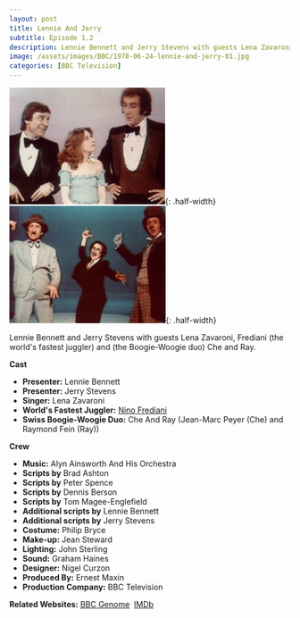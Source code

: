 ```yaml
---
layout: post
title: Lennie And Jerry
subtitle: Episode 1.2
description: Lennie Bennett and Jerry Stevens with guests Lena Zavaroni, Frediani (the world's fastest juggler) and (the Boogie-Woogie duo) Che and Ray.
image: /assets/images/BBC/1978-06-24-lennie-and-jerry-01.jpg
categories: [BBC Television]
---
```



![From left to right: Jerry Stevens, Lena Zavaroni, Lennie Bennett](/assets/images/BBC/1978-06-24-lennie-and-jerry-01.jpg "From left to right: Jerry Stevens, Lena Zavaroni, Lennie Bennett"){: .half-width}
![Lena performs as Groucho Marx](/assets/images/BBC/1978-06-24-lennie-and-jerry-02.jpg "Lena performs as Groucho Marx"){: .half-width}

Lennie Bennett and Jerry Stevens with guests Lena Zavaroni, Frediani (the world's fastest juggler) and (the Boogie-Woogie duo) Che and Ray.

**Cast**
* **Presenter:** Lennie Bennett
* **Presenter:** Jerry Stevens
* **Singer:** Lena Zavaroni
* **World's Fastest Juggler:** <a href="http://www.gotofirstclass.com/talentroster.talent_8079C83BFECD7552CCC23E36366E38D8.htm">Nino Frediani</a>
* **Swiss Boogie-Woogie Duo:** Che And Ray (Jean-Marc Peyer (Che) and Raymond Fein (Ray))

**Crew**
* **Music:** Alyn Ainsworth And His Orchestra
* **Scripts by** Brad Ashton
* **Scripts by** Peter Spence
* **Scripts by** Dennis Berson
* **Scripts by** Tom Magee-Englefield
* **Additional scripts by** Lennie Bennett
* **Additional scripts by** Jerry Stevens
* **Costume:** Philip Bryce
* **Make-up:** Jean Steward
* **Lighting:** John Sterling
* **Sound:** Graham Haines
* **Designer:** Nigel Curzon
* **Produced By:** Ernest Maxin
* **Production Company:** BBC Television

**Related Websites:**
<span class="post-categories">[BBC Genome](http://genome.ch.bbc.co.uk/24a97b2f682f4f67827460990ab935b7)&nbsp;
[IMDb](http://www.imdb.com/title/tt1688860)</span>
